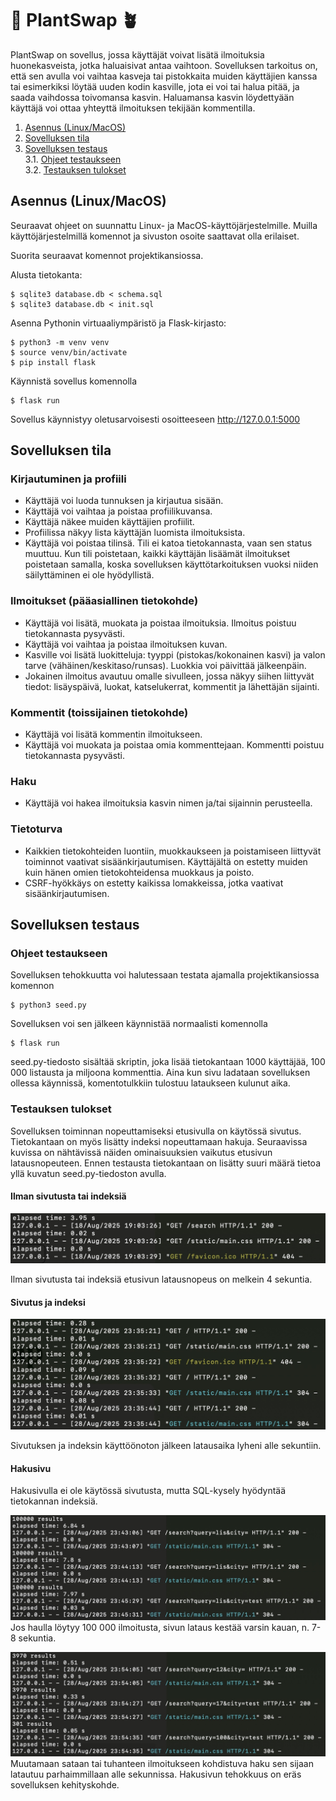 # 🔄 PlantSwap 🪴

PlantSwap on sovellus, jossa käyttäjät voivat lisätä ilmoituksia huonekasveista, jotka haluaisivat antaa vaihtoon. Sovelluksen tarkoitus on, että sen avulla voi vaihtaa kasveja tai pistokkaita muiden käyttäjien kanssa tai esimerkiksi löytää uuden kodin kasville, jota ei voi tai halua pitää, ja saada vaihdossa toivomansa kasvin. Haluamansa kasvin löydettyään käyttäjä voi ottaa yhteyttä ilmoituksen tekijään kommentilla.

1. [Asennus (Linux/MacOS)](#asennusohjeet) <br/>
2. [Sovelluksen tila](#tila) <br/>
3. [Sovelluksen testaus](#testaus) <br/>
3.1. [Ohjeet testaukseen](#testausohjeet) <br/>
3.2. [Testauksen tulokset](#testaustulokset) <br/>

## <a name="asennusohjeet"></a> Asennus (Linux/MacOS)

Seuraavat ohjeet on suunnattu Linux- ja MacOS-käyttöjärjestelmille. Muilla käyttöjärjestelmillä komennot ja sivuston osoite saattavat olla erilaiset.

Suorita seuraavat komennot projektikansiossa.

Alusta tietokanta:

```
$ sqlite3 database.db < schema.sql
$ sqlite3 database.db < init.sql
```

Asenna Pythonin virtuaaliympäristö ja Flask-kirjasto:

```
$ python3 -m venv venv
$ source venv/bin/activate
$ pip install flask
```

Käynnistä sovellus komennolla

```
$ flask run
```

Sovellus käynnistyy oletusarvoisesti osoitteeseen http://127.0.0.1:5000

## <a name="tila"></a> Sovelluksen tila

### Kirjautuminen ja profiili

- Käyttäjä voi luoda tunnuksen ja kirjautua sisään.
- Käyttäjä voi vaihtaa ja poistaa profiilikuvansa.
- Käyttäjä näkee muiden käyttäjien profiilit.
- Profiilissa näkyy lista käyttäjän luomista ilmoituksista.
- Käyttäjä voi poistaa tilinsä. Tili ei katoa tietokannasta, vaan sen status muuttuu. Kun tili poistetaan, kaikki käyttäjän lisäämät ilmoitukset poistetaan samalla, koska sovelluksen käyttötarkoituksen vuoksi niiden säilyttäminen ei ole hyödyllistä.

### Ilmoitukset (pääasiallinen tietokohde)

- Käyttäjä voi lisätä, muokata ja poistaa ilmoituksia. Ilmoitus poistuu tietokannasta pysyvästi.
- Käyttäjä voi vaihtaa ja poistaa ilmoituksen kuvan.
- Kasville voi lisätä luokitteluja: tyyppi (pistokas/kokonainen kasvi) ja valon tarve (vähäinen/keskitaso/runsas). Luokkia voi päivittää jälkeenpäin.
- Jokainen ilmoitus avautuu omalle sivulleen, jossa näkyy siihen liittyvät tiedot: lisäyspäivä, luokat, katselukerrat, kommentit ja lähettäjän sijainti.

### Kommentit (toissijainen tietokohde)

- Käyttäjä voi lisätä kommentin ilmoitukseen.
- Käyttäjä voi muokata ja poistaa omia kommenttejaan. Kommentti poistuu tietokannasta pysyvästi.

### Haku

- Käyttäjä voi hakea ilmoituksia kasvin nimen ja/tai sijainnin perusteella.

### Tietoturva

- Kaikkien tietokohteiden luontiin, muokkaukseen ja poistamiseen liittyvät toiminnot vaativat sisäänkirjautumisen. Käyttäjältä on estetty muiden kuin hänen omien tietokohteidensa muokkaus ja poisto.
- CSRF-hyökkäys on estetty kaikissa lomakkeissa, jotka vaativat sisäänkirjautumisen.

## <a name="testaus"></a> Sovelluksen testaus

### <a name="testausohjeet"></a> Ohjeet testaukseen

Sovelluksen tehokkuutta voi halutessaan testata ajamalla projektikansiossa komennon

```
$ python3 seed.py
```

Sovelluksen voi sen jälkeen käynnistää normaalisti komennolla 

```
$ flask run
```

seed.py-tiedosto sisältää skriptin, joka lisää tietokantaan 1000 käyttäjää, 100 000 listausta ja miljoona kommenttia. Aina kun sivu ladataan sovelluksen ollessa käynnissä, komentotulkkiin tulostuu lataukseen kulunut aika.

### <a name="testaustulokset"></a> Testauksen tulokset

Sovelluksen toiminnan nopeuttamiseksi etusivulla on käytössä sivutus. Tietokantaan on myös lisätty indeksi nopeuttamaan hakuja. Seuraavissa kuvissa on nähtävissä näiden ominaisuuksien vaikutus etusivun latausnopeuteen. Ennen testausta tietokantaan on lisätty suuri määrä tietoa yllä kuvatun seed.py-tiedoston avulla.

#### Ilman sivutusta tai indeksiä

![Kuva komentotulkista, jossa sivun latausajaksi näkyy 3.95 sekuntia](images/no-idx-no-pg.jpg)

Ilman sivutusta tai indeksiä etusivun latausnopeus on melkein 4 sekuntia.

#### Sivutus ja indeksi

![Kuva komentotulkista, jossa sivun latausajoiksi näkyy 0.28 sekuntia, 0.09 sekuntia ja 0.08 sekuntia](images/pg-idx.jpg)

Sivutuksen ja indeksin käyttöönoton jälkeen latausaika lyheni alle sekuntiin.

#### Hakusivu

Hakusivulla ei ole käytössä sivutusta, mutta SQL-kysely hyödyntää tietokannan indeksiä.

![Kuva komentotulkista, jossa sivun latausajoiksi näkyy 6.84 sekuntia, 7.8 sekuntia ja 7.97 sekuntia](images/search-slow.jpg)
Jos haulla löytyy 100 000 ilmoitusta, sivun lataus kestää varsin kauan, n. 7-8 sekuntia.

![Kuva komentotulkista, jossa sivun latausajoiksi näkyy 0.51 sekuntia, 0.33 sekuntia ja 0.05 sekuntia](images/search-fast.jpg)
Muutamaan sataan tai tuhanteen ilmoitukseen kohdistuva haku sen sijaan latautuu parhaimmillaan alle sekunnissa. Hakusivun tehokkuus on eräs sovelluksen kehityskohde.
